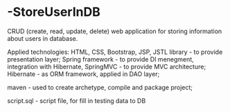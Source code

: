 # -StoreUserInDB

CRUD (create, read, update, delete) web application for storing information about users in database.

Applied technologies:
HTML, CSS, Bootstrap, JSP, JSTL library - to provide presentation layer;
Spring framework - to provide DI menegment, integration with Hibernate, SpringMVC - to provide MVC architecture;
Hibernate - as ORM framework, applied in DAO layer;

maven - used to create archetype, compile and package project;

script.sql - script file, for fill in testing data to DB
